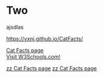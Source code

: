 # Two
 ajsdlas


https://vxnj.github.io/CatFacts/

<a href="https://vxnj.github.io/CatFacts/CatFacts.htm">Cat Facts page<a/>
<br>
<a href="https://www.w3schools.com/">Visit W3Schools.com!</a> 


<a href="https://vxnj.github.io/CatFacts/zzArchive/CatFacts.htm">zz Cat Facts page<a/>
<a href="../zzArchive/CatFacts.htm">zz Cat Facts page<a/>
